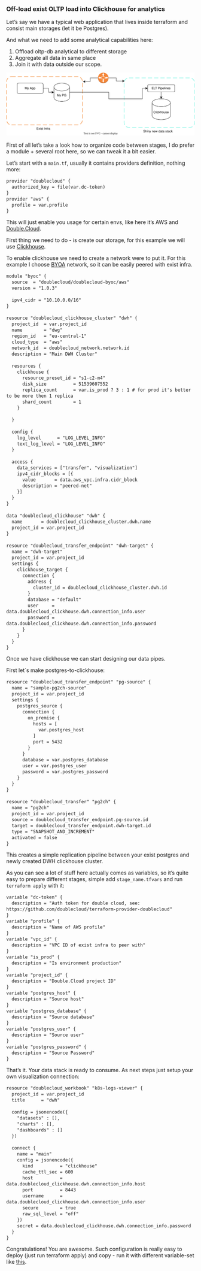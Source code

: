 ### Off-load exist OLTP load into Clickhouse for analytics

Let’s say we have a typical web application that lives inside terraform and consist main storages (let it be Postgres).

And what we need to add some analytical capabilities here:

1. Offload oltp-db analytical to different storage
2. Aggregate all data in same place
3. Join it with data outside our scope.

![offload.drawio.svg](offload.drawio.svg)

First of all let’s take a look how to organize code between stages, I do prefer a module + several root here, so we can tweak it a bit easier.

Let’s start with a `main.tf`, usually it contains providers definition, nothing more:

```hcl
provider "doublecloud" {
  authorized_key = file(var.dc-token)
}
provider "aws" {
  profile = var.profile
}
```

This will just enable you usage for certain envs, like here it’s AWS and  [Double.Cloud](https://double.cloud/).

First thing we need to do - is create our storage, for this example we will use [Clickhouse](https://clickhouse.com/).

To enable clickhouse we need to create a network were to put it. For this example I choose [BYOA](https://double.cloud/blog/posts/2022/12/bring-your-own-account/) network, so it can be easily peered with exist infra.

```hcl
module "byoc" {
  source  = "doublecloud/doublecloud-byoc/aws"
  version = "1.0.3"

  ipv4_cidr = "10.10.0.0/16"
}

resource "doublecloud_clickhouse_cluster" "dwh" {
  project_id  = var.project_id
  name        = "dwg"
  region_id   = "eu-central-1"
  cloud_type  = "aws"
  network_id  = doublecloud_network.network.id
  description = "Main DWH Cluster"

  resources {
    clickhouse {
      resource_preset_id = "s1-c2-m4"
      disk_size          = 51539607552
      replica_count      = var.is_prod ? 3 : 1 # for prod it's better to be more then 1 replica
      shard_count        = 1
    }

  }

  config {
    log_level      = "LOG_LEVEL_INFO"
    text_log_level = "LOG_LEVEL_INFO"
  }

  access {
    data_services = ["transfer", "visualization"]
    ipv4_cidr_blocks = [{
      value       = data.aws_vpc.infra.cidr_block
      description = "peered-net"
    }]
  }
}

data "doublecloud_clickhouse" "dwh" {
  name       = doublecloud_clickhouse_cluster.dwh.name
  project_id = var.project_id
}

resource "doublecloud_transfer_endpoint" "dwh-target" {
  name = "dwh-target"
  project_id = var.project_id
  settings {
    clickhouse_target {
      connection {
        address {
          cluster_id = doublecloud_clickhouse_cluster.dwh.id
        }
        database = "default"
        user     = data.doublecloud_clickhouse.dwh.connection_info.user
        password = data.doublecloud_clickhouse.dwh.connection_info.password
      }
    }
  }
}

```

Once we have clickhouse we can start designing our data pipes.

First let`s make postgres-to-clickhouse:

```hcl
resource "doublecloud_transfer_endpoint" "pg-source" {
  name = "sample-pg2ch-source"
  project_id = var.project_id
  settings {
    postgres_source {
      connection {
        on_premise {
          hosts = [
            var.postgres_host
          ]
          port = 5432
        }
      }
      database = var.postgres_database
      user = var.postgres_user
      password = var.postgres_password
    }
  }
}

resource "doublecloud_transfer" "pg2ch" {
  name = "pg2ch"
  project_id = var.project_id
  source = doublecloud_transfer_endpoint.pg-source.id
  target = doublecloud_transfer_endpoint.dwh-target.id
  type = "SNAPSHOT_AND_INCREMENT"
  activated = false
}
```

This creates a simple replication pipeline between your exist postgres and newly created DWH clickhouse cluster.

As you can see a lot of stuff here actually comes as variables, so it’s quite easy to prepare different stages, simple add `stage_name.tfvars` and run `terraform apply` with it:

```hcl
variable "dc-token" {
  description = "Auth token for double cloud, see: https://github.com/doublecloud/terraform-provider-doublecloud"
}
variable "profile" {
  description = "Name of AWS profile"
}
variable "vpc_id" {
  description = "VPC ID of exist infra to peer with"
}
variable "is_prod" {
  description = "Is environment production"
}
variable "project_id" {
  description = "Double.Cloud project ID"
}
variable "postgres_host" {
  description = "Source host"
}
variable "postgres_database" {
  description = "Source database"
}
variable "postgres_user" {
  description = "Source user"
}
variable "postgres_password" {
  description = "Source Password"
}
```

That’s it. Your data stack is ready to consume. As next steps just setup your own visualization connection:

```hcl
resource "doublecloud_workbook" "k8s-logs-viewer" {
  project_id = var.project_id
  title      = "dwh"

  config = jsonencode({
    "datasets" : [],
    "charts" : [],
    "dashboards" : []
  })

  connect {
    name = "main"
    config = jsonencode({
      kind          = "clickhouse"
      cache_ttl_sec = 600
      host          = data.doublecloud_clickhouse.dwh.connection_info.host
      port          = 8443
      username      = data.doublecloud_clickhouse.dwh.connection_info.user
      secure        = true
      raw_sql_level = "off"
    })
    secret = data.doublecloud_clickhouse.dwh.connection_info.password
  }
}
```

Congratulations! You are awesome. Such configuration is really easy to deploy (just run terraform apply) and copy - run it with different variable-set like [this](https://registry.terraform.io/providers/terraform-redhat/rhcs/latest/docs/guides/terraform-vars).
